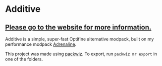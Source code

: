 # Additive
## [Please go to the website for more information.](https://intergrav.github.io/Additive/)
Additive is a simple, super-fast Optifine alternative modpack, built on my performance modpack [Adrenaline](https://github.com/intergrav/Adrenaline).

This project was made using [packwiz](https://github.com/packwiz/packwiz). To export, run `packwiz mr export` in one of the folders.
